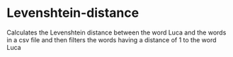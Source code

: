 # Levenshtein-distance
Calculates the Levenshtein distance between the word Luca and the words in a csv file and then filters the words having a distance of 1 to the word Luca
